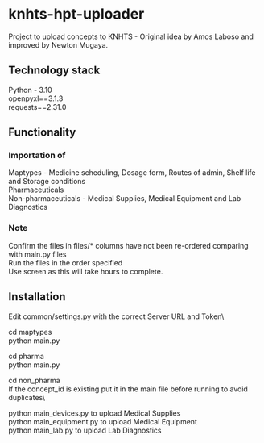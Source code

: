 # knhts-hpt-uploader
Project to upload concepts to KNHTS - Original idea by Amos Laboso and improved by Newton Mugaya.

## Technology stack
Python - 3.10\
openpyxl==3.1.3\
requests==2.31.0


## Functionality
### Importation of
Maptypes - Medicine scheduling, Dosage form, Routes of admin, Shelf life and Storage conditions\
Pharmaceuticals\
Non-pharmaceuticals - Medical Supplies, Medical Equipment and Lab Diagnostics


### Note
Confirm the files in files/* columns have not been re-ordered comparing with main.py files\
Run the files in the order specified\
Use screen as this will take hours to complete.

## Installation

Edit common/settings.py with the correct Server URL and Token\

cd maptypes\
python main.py

cd pharma\
python main.py

cd non_pharma\
If the concept_id is existing put it in the main file before running to avoid duplicates\

python main_devices.py to upload Medical Supplies\
python main_equipment.py to upload Medical Equipment\
python main_lab.py to upload Lab Diagnostics

